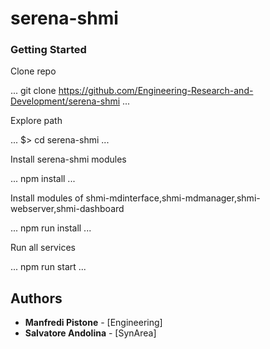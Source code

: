 # serena-shmi

### Getting Started

Clone repo

...
git clone https://github.com/Engineering-Research-and-Development/serena-shmi
...

Explore path

...
$> cd serena-shmi
...

Install serena-shmi modules

...
npm install
...

Install modules of shmi-mdinterface,shmi-mdmanager,shmi-webserver,shmi-dashboard

...
npm run install
...

Run all services

...
npm run start
...

## Authors

* **Manfredi Pistone** - [Engineering]
* **Salvatore Andolina** - [SynArea]

